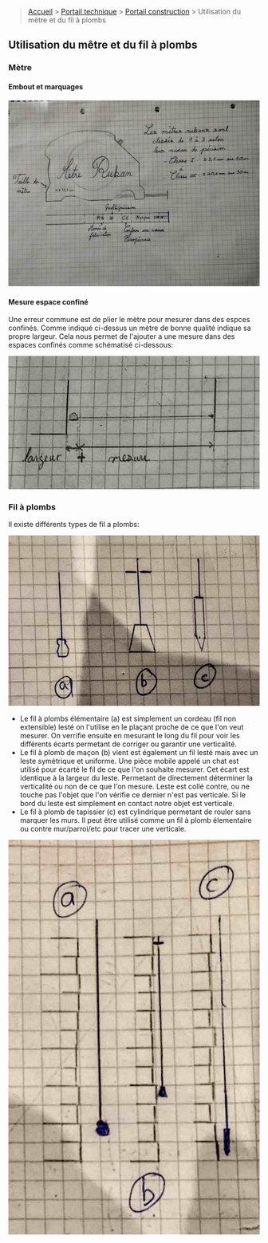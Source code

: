 > [Accueil](../../) > [Portail technique](../) > [Portail construction](./) > Utilisation du mêtre et du fil à plombs

## Utilisation du mêtre et du fil à plombs

### Mètre

#### Embout et marquages

![metre ruban](./images/metreruban.jpg)

#### Mesure espace confiné 

Une erreur commune est de plier le mètre pour mesurer dans des espces confinés. Comme indiqué ci-dessus un mètre de bonne qualité indique sa propre largeur. Cela nous permet de l'ajouter a une mesure dans des espaces confinés comme schématisé ci-dessous:

![metre pas de pli](./images/metre-paspli.jpg)

### Fil à plombs

Il existe différents types de fil a plombs:

![différents types de fils à plomb](./images/filsplombs-types.jpg)

- Le fil à plombs élémentaire (a) est simplement un cordeau (fil non extensible) lesté on l'utilise en le plaçant proche de ce que l'on veut mesurer. On verrifie ensuite en mesurant le long du fil pour voir les différents écarts permetant de corriger ou garantir une verticalité.
- Le fil à plomb de maçon (b) vient est également un fil lesté mais avec un leste symétrique et uniforme. Une pièce mobile appelé un chat est utilisé pour écarté le fil de ce que l'on souhaite mesurer. Cet écart est identique à la largeur du leste. Permetant de directement déterminer la verticalité ou non de ce que l'on mesure. Leste est collé contre, ou ne touche pas l'objet que l'on vérifie ce dernier n'est pas verticale. Si le bord du leste est simplement en contact notre objet est verticale.
- Le fil à plomb de tapissier (c) est cylindrique permetant de rouler sans marquer les murs. Il peut être utilisé comme un fil à plomb élementaire ou contre mur/parroi/etc pour tracer une verticale.  

![utilisation](./images/filsplombs-utilisation.jpg)
